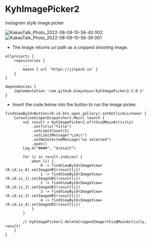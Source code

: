 # KyhImagePicker2
instagram style image picker

![KakaoTalk_Photo_2022-08-09-10-56-40 002](https://user-images.githubusercontent.com/29136588/183547138-8cf9168c-7a13-451e-9a01-cdf043447be0.jpeg)
![KakaoTalk_Photo_2022-08-09-10-56-39 001](https://user-images.githubusercontent.com/29136588/183547144-9315d0d7-8f1d-4e33-a916-12e915e20bed.jpeg)

- The image returns uri path as a cropped shooting image.

```
allprojects {
    repositories {
        ...
        maven { url 'https://jitpack.io' }
    }
}
```

```
dependencies {
    implementation 'com.github.kimyuhyun:KyhImagePicker2:1.0.1'
}
```


- Insert the code below into the button to run the image picker.
```
findViewById<Button>(R.id.btn_open_gallery).setOnClickListener {
    CoroutineScope(Dispatchers.Main).launch {
        val result = KyhImagePicker2.of(this@MainActivity)
            .setTitle("Title")
            .setLimitCount(5)
            .setLimitMessage("Limit")
            .setNoSelectedMessage("no selected")
            .open()
        Log.d("####", "$result")

        for (i in result.indices) {
            when (i) {
                0 -> findViewById<ImageView>(R.id.iv_0).setImageURI(result[i])
                1 -> findViewById<ImageView>(R.id.iv_1).setImageURI(result[i])
                2 -> findViewById<ImageView>(R.id.iv_2).setImageURI(result[i])
                3 -> findViewById<ImageView>(R.id.iv_3).setImageURI(result[i])
                4 -> findViewById<ImageView>(R.id.iv_4).setImageURI(result[i])
            }
        }

        // KyhImagePicker2.deleteCroppedImage(this@MainActivity, result)
    }
}
```


